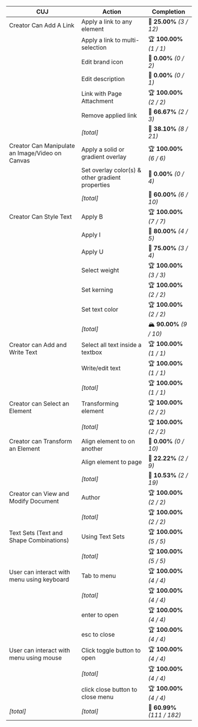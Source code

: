 | **CUJ**                                         | **Action**                                       | **Completion**              |
| ----------------------------------------------- | ------------------------------------------------ | --------------------------- |
| Creator Can Add A Link                          | Apply a link to any element                      | 🚨 **25.00%** *(3 / 12)*    |
|                                                 | Apply a link to multi-selection                  | 🏆 **100.00%** *(1 / 1)*    |
|                                                 | Edit brand icon                                  | 🚨 **0.00%** *(0 / 2)*      |
|                                                 | Edit description                                 | 🚨 **0.00%** *(0 / 1)*      |
|                                                 | Link with Page Attachment                        | 🏆 **100.00%** *(2 / 2)*    |
|                                                 | Remove applied link                              | 🛴 **66.67%** *(2 / 3)*     |
|                                                 | *[total]*                                        | 🚨 **38.10%** *(8 / 21)*    |
| Creator Can Manipulate an Image/Video on Canvas | Apply a solid or gradient overlay                | 🏆 **100.00%** *(6 / 6)*    |
|                                                 | Set overlay color(s) & other gradient properties | 🚨 **0.00%** *(0 / 4)*      |
|                                                 | *[total]*                                        | 🛴 **60.00%** *(6 / 10)*    |
| Creator Can Style Text                          | Apply B                                          | 🏆 **100.00%** *(7 / 7)*    |
|                                                 | Apply I                                          | 🛴 **80.00%** *(4 / 5)*     |
|                                                 | Apply U                                          | 🛴 **75.00%** *(3 / 4)*     |
|                                                 | Select weight                                    | 🏆 **100.00%** *(3 / 3)*    |
|                                                 | Set kerning                                      | 🏆 **100.00%** *(2 / 2)*    |
|                                                 | Set text color                                   | 🏆 **100.00%** *(2 / 2)*    |
|                                                 | *[total]*                                        | 🏔️ **90.00%** *(9 / 10)*   |
| Creator can Add and Write Text                  | Select all text inside a textbox                 | 🏆 **100.00%** *(1 / 1)*    |
|                                                 | Write/edit text                                  | 🏆 **100.00%** *(1 / 1)*    |
|                                                 | *[total]*                                        | 🏆 **100.00%** *(1 / 1)*    |
| Creator can Select an Element                   | Transforming element                             | 🏆 **100.00%** *(2 / 2)*    |
|                                                 | *[total]*                                        | 🏆 **100.00%** *(2 / 2)*    |
| Creator can Transform an Element                | Align element to on another                      | 🚨 **0.00%** *(0 / 10)*     |
|                                                 | Align element to page                            | 🚨 **22.22%** *(2 / 9)*     |
|                                                 | *[total]*                                        | 🚨 **10.53%** *(2 / 19)*    |
| Creator can View and Modify Document            | Author                                           | 🏆 **100.00%** *(2 / 2)*    |
|                                                 | *[total]*                                        | 🏆 **100.00%** *(2 / 2)*    |
| Text Sets (Text and Shape Combinations)         | Using Text Sets                                  | 🏆 **100.00%** *(5 / 5)*    |
|                                                 | *[total]*                                        | 🏆 **100.00%** *(5 / 5)*    |
| User can interact with menu using keyboard      | Tab to menu                                      | 🏆 **100.00%** *(4 / 4)*    |
|                                                 | *[total]*                                        | 🏆 **100.00%** *(4 / 4)*    |
|                                                 | enter to open                                    | 🏆 **100.00%** *(4 / 4)*    |
|                                                 | esc to close                                     | 🏆 **100.00%** *(4 / 4)*    |
| User can interact with menu using mouse         | Click toggle button to open                      | 🏆 **100.00%** *(4 / 4)*    |
|                                                 | *[total]*                                        | 🏆 **100.00%** *(4 / 4)*    |
|                                                 | click close button to close menu                 | 🏆 **100.00%** *(4 / 4)*    |
| *\[total\]*                                     | *\[total\]*                                      | 🛴 **60.99%** *(111 / 182)* |